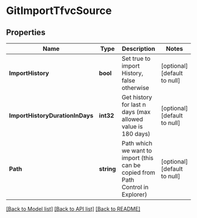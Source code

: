 # GitImportTfvcSource

## Properties
Name | Type | Description | Notes
------------ | ------------- | ------------- | -------------
**ImportHistory** | **bool** | Set true to import History, false otherwise | [optional] [default to null]
**ImportHistoryDurationInDays** | **int32** | Get history for last n days (max allowed value is 180 days) | [optional] [default to null]
**Path** | **string** | Path which we want to import (this can be copied from Path Control in Explorer) | [optional] [default to null]

[[Back to Model list]](../README.md#documentation-for-models) [[Back to API list]](../README.md#documentation-for-api-endpoints) [[Back to README]](../README.md)


